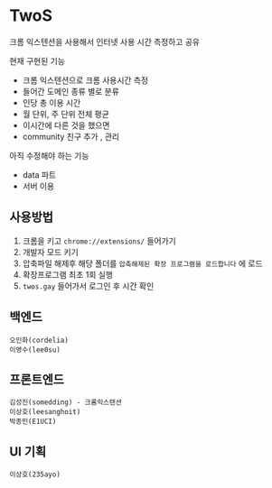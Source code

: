 # TwoS

크롬 익스텐션을 사용해서 인터넷 사용 시간 측정하고 공유

현재 구현된 기능
- 크롬 익스텐션으로 크롬 사용시간 측정
- 들어간 도메인 종류 별로 분류
- 인당 총 이용 시간
- 월 단위, 주 단위 전체 평균
- 이시간에 다른 것을 했으면
- community 친구 추가 , 관리

아직 수정해야 하는 기능
- data 파트
- 서버 이용

## 사용방법
1. 크롬을 키고 `chrome://extensions/` 들어가기
2. 개발자 모드 키기
3. 압축파일 해제후 해당 폴더를 `압축해제된 확장 프로그램을 로드합니다` 에 로드
4. 확장프로그램 최초 1회 실행
5. `twos.gay` 들어가서 로그인 후 시간 확인

## 백엔드
```
오인화(cordelia)
이영수(lee0su)
```

## 프론트엔드
```
김성진(somedding) - 크롬익스텐션
이상호(leesanghoit)
박종민(E1UCI)
```

## UI 기획
```
이상호(235ayo)
```